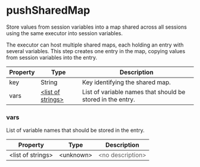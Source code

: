 # pushSharedMap

Store values from session variables into a map shared across all sessions using the same executor into session variables. 

 The executor can host multiple shared maps, each holding an entry with several variables. This step creates one entry in the map, copying values from session variables into the entry.

| Property | Type | Description |
| ------- | ------- | -------- |
| key | String | Key identifying the shared map. |
| vars | [&lt;list of strings&gt;](#vars) | List of variable names that should be stored in the entry. |

### <a id="vars"></a>vars

List of variable names that should be stored in the entry.

| Property | Type | Description |
| ------- | ------- | ------- |
| &lt;list of strings&gt; | &lt;unknown&gt; | <font color="#606060">&lt;no description&gt;</font> |

